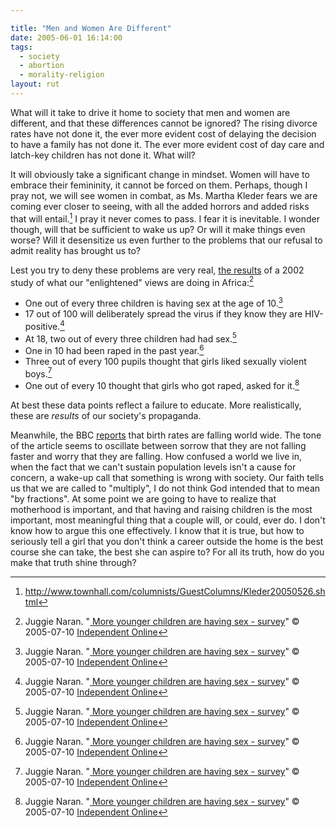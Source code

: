 ```yaml
---

title: "Men and Women Are Different"
date: 2005-06-01 16:14:00
tags:
  - society
  - abortion
  - morality-religion
layout: rut
---
```


What will it take to drive it home to society that men and
women are different, and that these differences cannot be ignored?
The rising divorce rates have not done it, the ever more evident
cost of delaying the decision to have a family has not done it.
The ever more evident cost of day care and latch-key children has
not done it.  What will?

It will obviously take a significant change in mindset.
Women will have to embrace their femininity, it cannot be forced
on them.  Perhaps, though I pray not, we will see women in combat,
as Ms. Martha Kleder fears we are coming ever closer to seeing,
with all the added horrors and added risks that will entail.[^1]
I pray it never comes to pass.  I fear it is inevitable.  I wonder
though, will that be sufficient to wake us up?  Or will
it make things even worse?  Will it desensitize us even further to
the problems that our refusal to admit reality has brought us to?

Lest you try to deny these problems are very real, [the results][iol1] of a 2002
study of what our "enlightened" views are doing in Africa:[^20210609-7]

* One out of every three children is having sex at the age of 10.[^20210609-1]
* 17 out of 100 will deliberately spread the virus if they know they are
  HIV-positive.[^20210609-2]
* At 18, two out of every three children had had sex.[^20210609-3]
* One in 10 had been raped in the past year.[^20210609-4]
* Three out of every 100 pupils thought that girls liked sexually violent
  boys.[^20210609-5]
* One out of every 10 thought that girls who got raped, asked for
  it.[^20210609-6]

At best these data points reflect a failure to educate.  More realistically,
these are *results* of our society's propaganda.

Meanwhile, the BBC [reports](http://news.bbc.co.uk/2/hi/in_depth/4208479.stm) 
that birth rates are falling world wide.  The tone of the article seems to
oscillate between sorrow that they are not falling faster and worry that they
are falling.  How confused a world we live in, when the fact that we can't
sustain population levels isn't a cause for concern, a wake-up call that
something is wrong with society.  Our faith tells us that we are called to
"multiply", I do not think God intended that to mean "by fractions".  At some
point we are going to have to realize that motherhood is important, and that
having and raising children is the most important, most meaningful thing that a
couple will, or could, ever do.  I don't know how to argue this one effectively.
I know that it is true, but how to seriously tell a girl that you don't think a
career  outside the home is the best course she can take, the best she can
aspire to?  For all its truth, how do you make that truth shine through?

[iol1]: https://web.archive.org/web/20071101014637/http://www.int.iol.co.za/index.php?set_id=1&click_id=15&art_id=vn20050710123619850C495299

[^1]: <http://www.townhall.com/columnists/GuestColumns/Kleder20050526.shtml>

[^20210609-1]: Juggie Naran.
    "[ More younger children are having sex - survey](https://web.archive.org/web/20071101014637/http://www.int.iol.co.za/index.php?set_id=1&click_id=15&art_id=vn20050710123619850C495299)"
    © 2005-07-10 [Independent Online](https://www.iol.co.za/) 

[^20210609-2]: Juggie Naran.
    "[ More younger children are having sex - survey](https://web.archive.org/web/20071101014637/http://www.int.iol.co.za/index.php?set_id=1&click_id=15&art_id=vn20050710123619850C495299)"
    © 2005-07-10 [Independent Online](https://www.iol.co.za/) 

[^20210609-3]: Juggie Naran.
    "[ More younger children are having sex - survey](https://web.archive.org/web/20071101014637/http://www.int.iol.co.za/index.php?set_id=1&click_id=15&art_id=vn20050710123619850C495299)"
    © 2005-07-10 [Independent Online](https://www.iol.co.za/) 

[^20210609-4]: Juggie Naran.
    "[ More younger children are having sex - survey](https://web.archive.org/web/20071101014637/http://www.int.iol.co.za/index.php?set_id=1&click_id=15&art_id=vn20050710123619850C495299)"
    © 2005-07-10 [Independent Online](https://www.iol.co.za/) 

[^20210609-5]: Juggie Naran.
    "[ More younger children are having sex - survey](https://web.archive.org/web/20071101014637/http://www.int.iol.co.za/index.php?set_id=1&click_id=15&art_id=vn20050710123619850C495299)"
    © 2005-07-10 [Independent Online](https://www.iol.co.za/) 

[^20210609-6]: Juggie Naran.
    "[ More younger children are having sex - survey](https://web.archive.org/web/20071101014637/http://www.int.iol.co.za/index.php?set_id=1&click_id=15&art_id=vn20050710123619850C495299)"
    © 2005-07-10 [Independent Online](https://www.iol.co.za/) 

[^20210609-7]: Juggie Naran.
    "[ More younger children are having sex - survey](https://web.archive.org/web/20071101014637/http://www.int.iol.co.za/index.php?set_id=1&click_id=15&art_id=vn20050710123619850C495299)"
    © 2005-07-10 [Independent Online](https://www.iol.co.za/) 


